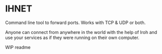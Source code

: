 # IHNET
Command line tool to forward ports. Works with TCP & UDP or both.

Anyone can connect from anywhere in the world with the help of Iroh and use your services as if they were running on their own computer.

WIP readme